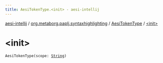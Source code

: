 ```yaml
---
title: AesiTokenType.<init> - aesi-intellij
---
```


[aesi-intellij](../../index.html) / [org.metaborg.paplj.syntaxhighlighting](../index.html) / [AesiTokenType](index.html) / [&lt;init&gt;](.)

# &lt;init&gt;

`AesiTokenType(scope: `[`String`](https://kotlinlang.org/api/latest/jvm/stdlib/kotlin/-string/index.html)`)`